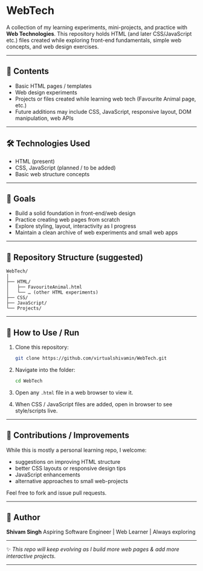# WebTech

A collection of my learning experiments, mini-projects, and practice with **Web Technologies**. This repository holds HTML (and later CSS/JavaScript etc.) files created while exploring front-end fundamentals, simple web concepts, and web design exercises.

---

## 📌 Contents

* Basic HTML pages / templates
* Web design experiments
* Projects or files created while learning web tech (Favourite Animal page, etc.)
* Future additions may include CSS, JavaScript, responsive layout, DOM manipulation, web APIs

---

## 🛠 Technologies Used

* HTML (present)
* CSS, JavaScript (planned / to be added)
* Basic web structure concepts

---

## 🎯 Goals

* Build a solid foundation in front-end/web design
* Practice creating web pages from scratch
* Explore styling, layout, interactivity as I progress
* Maintain a clean archive of web experiments and small web apps

---

## 📂 Repository Structure (suggested)

```
WebTech/
│
├── HTML/
│   ├── FavouriteAnimal.html
│   └── … (other HTML experiments)
├── CSS/
├── JavaScript/
└── Projects/
```

---

## 🚀 How to Use / Run

1. Clone this repository:

   ```bash
   git clone https://github.com/virtualshivamin/WebTech.git
   ```
2. Navigate into the folder:

   ```bash
   cd WebTech
   ```
3. Open any `.html` file in a web browser to view it.
4. When CSS / JavaScript files are added, open in browser to see style/scripts live.

---

## 🤝 Contributions / Improvements

While this is mostly a personal learning repo, I welcome:

* suggestions on improving HTML structure
* better CSS layouts or responsive design tips
* JavaScript enhancements
* alternative approaches to small web-projects

Feel free to fork and issue pull requests.

---

## 📌 Author

**Shivam Singh**
Aspiring Software Engineer | Web Learner | Always exploring

---

✨ *This repo will keep evolving as I build more web pages & add more interactive projects.*

---
